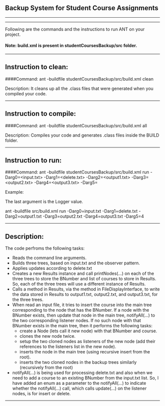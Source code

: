 ## Backup System for Student Course Assignments

-----------------------------------------------------------------------
-----------------------------------------------------------------------

Following are the commands and the instructions to run ANT on your project.
#### Note: build.xml is present in studentCoursesBackup/src folder.

-----------------------------------------------------------------------
## Instruction to clean:

####Command: 
ant -buildfile studentCoursesBackup/src/build.xml clean

Description: It cleans up all the .class files that were generated when you
compiled your code.

-----------------------------------------------------------------------
## Instruction to compile:

####Command: ant -buildfile studentCoursesBackup/src/build.xml all

Description: Compiles your code and generates .class files inside the BUILD folder.

-----------------------------------------------------------------------
## Instruction to run:

####Command: 
ant -buildfile studentCoursesBackup/src/build.xml run -Darg0=<input.txt> -Darg1=<delete.txt> -Darg2=<output1.txt> -Darg3=<output2.txt> -Darg4=<output3.txt> -Darg5=<logger-value> 

Example:

The last argument is the Logger value. 

ant -buildfile src/build.xml run -Darg0=input.txt -Darg1=delete.txt -Darg2=output1.txt -Darg3=output2.txt -Darg4=output3.txt -Darg5=4

-----------------------------------------------------------------------
## Description: 
The code perfroms the following tasks:

* Reads the command line arguments.
* Builds three trees, based on input.txt and the observer pattern.
* Applies updates according to delete.txt
* Creates a new Results instance and call printNodes(...) on each of the three trees to store the BNumber and list of courses to store in Results. So, each of the three trees will use a different instance of Results.
* Calls a method in Results, via the method in FileDisplayInterface, to write the data stored in Results to output1.txt, output2.txt, and output3.txt, for the three trees.
* When read an input file, it tries to insert the course into the main tree corresponding to the node that has the BNumber. If a node with the BNumber exists, then update that node in the main tree, notifyAll(...) to the two corresponding listener nodes. If no such node with that BNumber exists in the main tree, then it performs the following tasks:
	* create a Node (lets call it new node) with that BNumber and course.
	* clones the new node twice.
	* setup the two cloned nodes as listeners of the new node (add their references to the listeners list in the new node).
	* inserts the node in the main tree (using recursive insert from the root).
	* inserts the two cloned nodes in the backup trees similarly (recursively from the root)
* notifyAll(...) is being used for processing delete.txt and also when we need to add a course to an existing BNumber from the input.txt list. So, I have added an enum as a parameter to the notifyAll(...) to indicate whether the notifyAll(...) call, which calls update(...) on the listener nodes, is for insert or delete.
 
-----------------------------------------------------------------------



